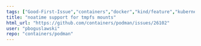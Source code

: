 ```yaml
---
tags: ["Good-First-Issue","containers","docker","kind/feature","kubernetes","linux","oci","triaged"]
title: "noatime support for tmpfs mounts"
html_url: "https://github.com/containers/podman/issues/26102"
user: "pboguslawski"
repo: "containers/podman"
---
```


